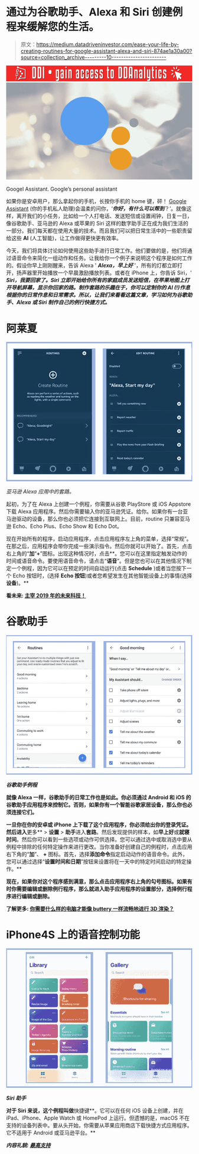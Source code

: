 # 通过为谷歌助手、Alexa 和 Siri 创建例程来缓解您的生活。

> 原文：<https://medium.datadriveninvestor.com/ease-your-life-by-creating-routines-for-google-assistant-alexa-and-siri-874ae1a30a00?source=collection_archive---------10----------------------->

[![](img/194ea00e8f060ce757835956f10be7d7.png)](http://www.track.datadriveninvestor.com/181206BRed)![](img/6da3ee9262676d3bc10ca72e7c7b30ee.png)

Googel Assistant. Google’s personal assistant

如果你是安卓用户，那么拿起你的手机，长按你手机的 home 键，砰！ [Google Assistant](https://assistant.google.com/) (你的手机私人助理)会温柔的问你，‘***你好，有什么可以帮到***？’。就像这样，离开我们的小任务，比如给一个人打电话、发送短信或设置闹钟，日复一日，像谷歌助手、亚马逊的 Alexa 或苹果的 Siri 这样的数字助手正在成为我们生活的一部分。我们每天都在使用大量的技术。而且我们可以把日常生活中的一些职责留给这些 **AI** (人工智能)，让工作做得更快更有效率。

今天，我们将具体讨论如何使用这些助手进行日常工作。他们要做的是，他们将通过语音命令来简化一组动作和任务。让我给你一个例子来说明这个程序是如何工作的。假设你早上刚刚醒来，告诉 Alexa ' ***Alexa，早上好*** '，所有的灯都立即打开，扬声器里开始播放一个早晨激励播放列表。或者在 iPhone 上，你告诉 Siri，' ***Siri，我要回家了。Siri 立即开始给你所有的家庭成员发送短信，在苹果地图上打开导航屏幕，显示你回家的路。制作套路的乐趣在于，你可以定制你的 **AI** (!)作息根据你的日常作息和日常需求。所以，让我们来看看这篇文章，学习如何为谷歌助手、Alexa 或 Siri 制作自己的例行快捷方式。***

# 阿莱夏

![](img/87696752fbc6df8edd856b5ba1465dee.png)

*亚马逊 Alexa 应用中的套路。*

起初，为了在 Alexa 上创建一个例程，你需要从谷歌 PlayStore 或 iOS Appstore 下载 Alexa 应用程序。然后你需要输入你的亚马逊凭证。给你。如果你有一台亚马逊驱动的设备，那么你也必须把它连接到互联网上。目前，routine 只兼容亚马逊 Echo、Echo Plus、Echo Show 和 Echo Dot。

现在开始所有的程序，启动应用程序，点击应用程序左上角的菜单，选择“常规”。在那之后，应用程序会带你完成一些演示指令。然后你就可以开始了。首先，点击右上角的“**加**“**+**”图标。出现这种情况时，点击**。您可以在这里指定触发动作的时间或语音命令。要使用语音命令，请点击“**语音**”。但是您也可以在其他情况下制定一个例程，因为它可以在预定的时间自动运行(点击 **Schedule** )或者当您按下一个 Echo 按钮时，(选择 **Echo 按钮**)或者您希望发生在其他智能设备上的事情(选择**设备**)。**

****看未来:** [**主宰 2019 年的未来科技！**](https://www.supremesupports.com.au/services/3d-rendering/)**

# **谷歌助手**

**![](img/36c13e447b082e1aedc36d6e9404d9b5.png)**

***谷歌助手例程***

**就像 Alexa 一样，谷歌助手的日常工作也是如此。你必须通过 Android 和 iOS 的谷歌助手应用程序来控制它。否则，如果你有一个智能谷歌家居设备，那么你也必须连接它们。**

**一旦你在你的安卓或 iPhone 上下载了这个应用程序，你必须给出你的登录凭证。然后进入**更多** > **设置** > **助手**进入**套路**。然后发现提供的样本，如**早上好**或**就寝时间**。然后你可以看到一些选项或动作可供选择。您可以通过选中或取消选中要从例程中排除的任何特定操作来进行更改。当你准备好创建自己的例程时，点击应用右下角的“**加**”、 **+** 图标。首先，选择**添加命令**指定启动动作的语音命令。此外，您可以通过选择“**设置时间和日期**”按钮来设置将在一天中的特定时间启动的特定操作。**

**现在，如果你对这个程序感到满意，那么点击应用程序右上角的勾号图标。如果有时你需要编辑或删除例行程序，那么就进入助手应用程序的设置部分，选择例行程序进行编辑或删除。**

****了解更多:** [**你需要什么样的电脑才能像 buttery 一样流畅地进行 3D 渲染？**](https://www.supremesupports.com.au/best-pc-build-for-3d-rendering/)**

# **iPhone4S 上的语音控制功能**

**![](img/8bbbfcfaad008e683909d7fb2f1466c8.png)**

***Siri 助手***

**对于 Siri 来说，这个例程叫做**快捷键**。它可以在任何 iOS 设备上创建，并在 iPad、iPhone、Apple Watch 或 HomePod 上运行。但遗憾的是，macOS 不在支持的设备列表中。要从头开始，你需要从苹果应用商店下载快捷方式应用程序。它不适用于 Android 或亚马逊平台。**

***内容礼貌:* [*最高支持*](https://www.supremesupports.com.au/ease-your-life-by-creating-routines-for-google-assistant-alexa-and-siri/)**